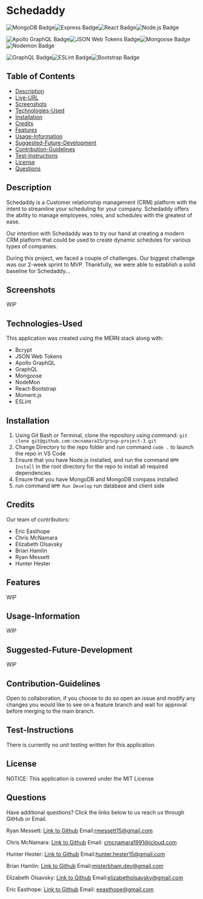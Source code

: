 # Schedaddy

![MongoDB Badge](https://img.shields.io/badge/MongoDB-47A248?logo=mongodb&logoColor=fff&style=flat-square)![Express Badge](https://img.shields.io/badge/Express-000?logo=express&logoColor=fff&style=flat-square)![React Badge](https://img.shields.io/badge/React-61DAFB?logo=react&logoColor=000&style=flat-square)![Node.js Badge](https://img.shields.io/badge/Node.js-393?logo=nodedotjs&logoColor=fff&style=flat-square)

![Apollo GraphQL Badge](https://img.shields.io/badge/Apollo%20GraphQL-311C87?logo=apollographql&logoColor=fff&style=flat-square)![JSON Web Tokens Badge](https://img.shields.io/badge/JSON%20Web%20Tokens-000?logo=jsonwebtokens&logoColor=fff&style=flat-square)![Mongoose Badge](https://img.shields.io/badge/Mongoose-800?logo=mongoose&logoColor=fff&style=flat-square)![Nodemon Badge](https://img.shields.io/badge/Nodemon-76D04B?logo=nodemon&logoColor=fff&style=flat-square)

![GraphQL Badge](https://img.shields.io/badge/GraphQL-E10098?logo=graphql&logoColor=fff&style=flat-square)![ESLint Badge](https://img.shields.io/badge/ESLint-4B32C3?logo=eslint&logoColor=fff&style=flat-square)![Bootstrap Badge](https://img.shields.io/badge/Bootstrap-7952B3?logo=bootstrap&logoColor=fff&style=flat-square)

## Table of Contents

* [Description](#Description)
* [Live-URL](#Live-URL)
* [Screenshots](#Screenshots)
* [Technologies-Used](#Technologies-Used)
* [Installation](#Installation)
* [Credits](#Credits)
* [Features](#Features)
* [Usage-Information](#Usage-Information)
* [Suggested-Future-Development](#Suggested-Future-Development)
* [Contribution-Guidelines](#Contribution-Guidelines)
* [Test-Instructions](#Test-Instructions)
* [License](#License)
* [Questions](#Questions)

## Description


Schedaddy is a Customer relationship management (CRM) platform with the intent to streamline your scheduling for your company. Schedaddy offers the ability to manage employees, roles, and schedules with the greatest of ease.

Our intention with Schedaddy was to try our hand at creating a modern CRM platform that could be used to create dynamic schedules for various types of companies.

During this project, we faced a couple of challenges. Our biggest challenge was our 2-week sprint to MVP. Thankfully, we were able to establish a solid baseline for Schedaddy...

## Screenshots



WIP

## Technologies-Used



This application was created using the MERN stack along with:

* Bcrypt
* JSON Web Tokens
* Apollo GraphQL
* GraphQL
* Mongoose
* NodeMon
* React-Bootstrap
* Moment.js
* ESLint

## Installation

1. Using Git Bash or Terminal, clone the repository using command: `git clone git@github.com:cmcnamara15/group-project-3.git`
2. Change Directory to the repo folder and run command `code .` to launch the repo in VS Code
3. Ensure that you have Node.js installed, and run the command `NPM Install` in the root directory for the repo to install all required dependencies
4. Ensure that you have MongoDB and MongoDB compass installed
5. run command `NPM Run Develop` run database and client side

## Credits



Our team of contributors:

* Eric Easthope
* Chris McNamara
* Elizabeth Olsavsky
* Brian Hamlin
* Ryan Messett
* Hunter Hester

## Features



WIP

## Usage-Information



WIP

## Suggested-Future-Development



WIP

## Contribution-Guidelines



Open to collaboration, if you choose to do so open an issue and modify any changes you would like to see on a feature branch and wait for approval before merging to the main branch.

## Test-Instructions



There is currently no unit testing written for this application.

## License



NOTICE: This application is covered under the MIT License

## Questions


Have additional questions? Click the links below to us reach us through GitHub or Email.

Ryan Messett: [Link to Github](https://github.com/rmessett15) Email:[rmessett15@gmail.com](mailto:rmessett15@gmail.com)

Chris McNamara: [Link to Github](https://github.com/cmcnamara15) Email: [cmcnamara1991@icloud.com](mailto:cmcnamara1991@icloud.com)

Hunter Hester: [Link to Github](https://github.com/HunterHester) Email:[hunter.hester15@gmail.com](mailto:hunter.hester15@gmail.com)

Brian Hamlin: [Link to Github](https://github.com/MisterBham) Email:[misterbham.dev@gmail.com](mailto:misterbham.dev@gmail.com)

Elizabeth Olsavsky: [Link to Github](https://github.com/elizabetholsavsky) Email:[elizabetholsavsky@gmail.com](mailto:elizabetholsavsky@gmail.com)

Eric Easthope: [Link to Github](https://github.com/eeast) Email: [eeasthope@gmail.com](mailto:eeasthope@gmail.com)
